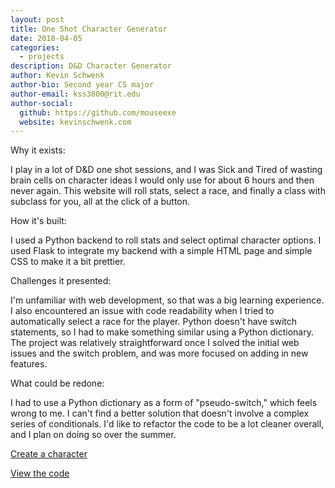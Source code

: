 ```yaml
---
layout: post
title: One Shot Character Generator
date: 2018-04-05
categories:
  - projects
description: D&D Character Generator
author: Kevin Schwenk
author-bio: Second year CS major
author-email: kss3800@rit.edu
author-social:
  github: https://github.com/mouseexe
  website: kevinschwenk.com
---
```

Why it exists:

I play in a lot of D&D one shot sessions, and I was Sick and Tired of wasting brain cells on character ideas I would only use for about 6 hours and then never again. This website will roll stats, select a race, and finally a class with subclass for you, all at the click of a button.

How it's built:

I used a Python backend to roll stats and select optimal character options. I used Flask to integrate my backend with a simple HTML page and simple CSS to make it a bit prettier.

Challenges it presented:

I'm unfamiliar with web development, so that was a big learning experience. I also encountered an issue with code readability when I tried to automatically select a race for the player. Python doesn't have switch statements, so I had to make something similar using a Python dictionary. The project was relatively straightforward once I solved the initial web issues and the switch problem, and was more focused on adding in new features.

What could be redone:

I had to use a Python dictionary as a form of "pseudo-switch," which feels wrong to me. I can't find a better solution that doesn't involve a complex series of conditionals. I'd like to refactor the code to be a lot cleaner overall, and I plan on doing so over the summer.

[Create a character](https://charactergen.win)

[View the code](https://github.com/mouseexe/OneShotCharacterGenerator)
